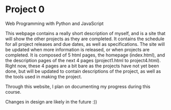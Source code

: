 # Project 0

Web Programming with Python and JavaScript

This webpage contains a really short description of myself, and is a site that will show the other projects as they are completed.
It contains the schedule for all project releases and due dates, as well as specifications. The site will be updated when more information is released, or when projects are completed.
It is composed of 5 html pages, the homepage (index.html), and the description pages of the next 4 pages (project1.html to project4.html).
Right now, these 4 pages are a bit bare as the projects have not yet been done, but will be updated to contain descriptions of the project, as well as the tools used in making the project.

Through this website, I plan on documenting my progress during this course.

Changes in design are likely in the future :))